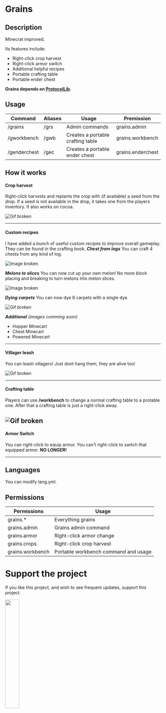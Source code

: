 
Grains
=== 
Description
---
Minecrat improved.

Its features include:
* Right-click crop harvest
* Right-click armor switch
* Additional helpful recipes
* Portable crafting table
* Portable ender chest

**Grains depends on [ProtocolLib](https://github.com/dmulloy2/ProtocolLib).**

Usage
---
Command | Aliases | Usage | Premission
--- | --- | --- | ----
/grains | /grs | Admin commands | grains.admin
/gworkbench | /gwb | Creates a portable crafting table | grains.workbench
/genderchest | /gec | Creates a portable ender chest | grains.enderchest

How it works
---
#### Crop harvest
Right-click harvests and replants the crop with (if available) a seed from the drop. If a seed is not available in the drop, it takes one from the players inventory.
It also works on cocoa.

![Gif broken](https://i.imgur.com/mdzpzh4.gif)

---

#### Custom recipes
I have added a bunch of useful custom recipes to improve overall gameplay.
They can be found in the crafting book.
_**Chest from logs**_
You can craft 4 chests from any kind of log.

![Image broken](https://i.imgur.com/Y0PiypX.png)

_**Melons to slices**_
You can now cut up your own melon! No more block placing and breaking to turn melons into melon slices.

![Image broken](https://i.imgur.com/nIBdTKz.png)

_**Dying carpets**_
You can now dye 8 carpets with a single dye.

![Gif broken](https://i.imgur.com/I2jkEPe.gif)

_**Additional**_ *(images comming soon)*
* Hopper Minecart
* Chest Minecart
* Powered Minecart

---

#### Villager leash
You can leash villagers! Just dont hang them, they are alive too!

![Gif broken](https://i.imgur.com/v9GBAg6.gif)

---


#### Crafting table
Players can use **/workbench** to change a normal crafting table to a protable one. After that a crafting table is just a right-click away.

![Gif broken](https://i.imgur.com/GGpMHbm.gif)
---

#### Armor Switch
You can right-click to equip armor. You can't right-click to switch that equipped armor. **NO LONGER!**
 
---


Languages
---
You can modify lang.yml.


Permissions
---
Permissions | Usage
--- | ---
grains.* | Everything grains
grains.admin | Grains admin command
grains.armor | Right-click armor change
grains.crops | Right-click crop harvest
grains.workbench | Portable workbench command and usage

Support the project
===
If you like this project, and wish to see frequent updates, support this project.

<a href="https://paypal.me/zbe420?locale.x=en_US"><img style="width: 30%; height: 30%;" src="https://raw.githubusercontent.com/stefan-niedermann/paypal-donate-button/master/paypal-donate-button.png?fbclid=IwAR1C58lEX29L-ZlY23vzQcaZBrJnihD9z1B075At7eNiBnaxzT4If08Wung"></img></a>
